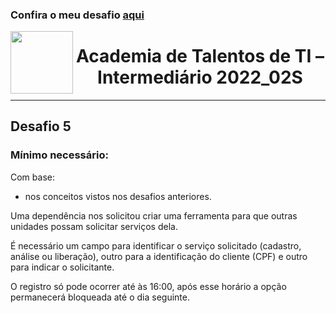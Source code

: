 ### Confira o meu desafio [aqui](https://jbsakuraba-academia-desafio5.netlify.app/)

<img align="left" width="100" height="100" src="https://user-images.githubusercontent.com/116609254/210120701-cc849e4b-06a4-40f6-90c3-dba7f864480e.png">

# <h1 align="center">Academia de Talentos de TI – Intermediário 2022_02S</h1>
---
## Desafio 5
### Mínimo necessário:
Com base: 
* nos conceitos vistos nos desafios anteriores.  

Uma dependência nos solicitou criar uma ferramenta para que outras unidades possam solicitar serviços dela.  

É necessário um campo para identificar o serviço solicitado (cadastro, análise ou liberação), outro para a identificação do cliente (CPF) e outro para indicar o solicitante. 

O registro só pode ocorrer até às 16:00, após esse horário a opção permanecerá bloqueada até o dia seguinte. 


